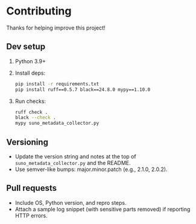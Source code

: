 # Contributing

Thanks for helping improve this project!

## Dev setup

1. Python 3.9+
2. Install deps:

   ```bash
   pip install -r requirements.txt
   pip install ruff==0.5.7 black==24.8.0 mypy==1.10.0
   ```

3. Run checks:

   ```bash
   ruff check .
   black --check .
   mypy suno_metadata_collector.py
   ```

## Versioning

- Update the version string and notes at the top of `suno_metadata_collector.py` and the README.
- Use semver-like bumps: major.minor.patch (e.g., 2.1.0, 2.0.2).

## Pull requests

- Include OS, Python version, and repro steps.
- Attach a sample log snippet (with sensitive parts removed) if reporting HTTP errors.
